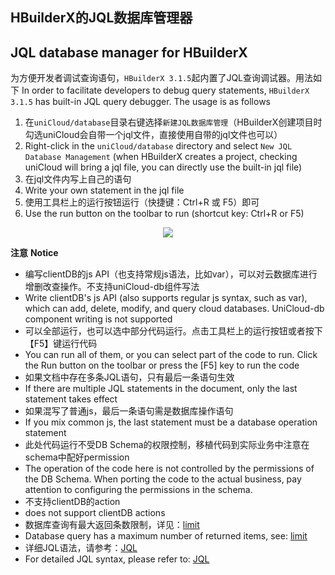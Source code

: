 ## HBuilderX的JQL数据库管理器
## JQL database manager for HBuilderX

为方便开发者调试查询语句，`HBuilderX 3.1.5`起内置了JQL查询调试器。用法如下
In order to facilitate developers to debug query statements, `HBuilderX 3.1.5` has built-in JQL query debugger. The usage is as follows

1. 在`uniCloud/database`目录右键选择`新建JQL数据库管理`（HBuilderX创建项目时勾选uniCloud会自带一个jql文件，直接使用自带的jql文件也可以）
1. Right-click in the `uniCloud/database` directory and select `New JQL Database Management` (when HBuilderX creates a project, checking uniCloud will bring a jql file, you can directly use the built-in jql file)
2. 在jql文件内写上自己的语句
2. Write your own statement in the jql file
3. 使用工具栏上的运行按钮运行（快捷键：Ctrl+R 或 F5）即可
3. Use the run button on the toolbar to run (shortcut key: Ctrl+R or F5)

<div align=center>
  <img style="max-width:750px;" src="https://vkceyugu.cdn.bspapp.com/VKCEYUGU-f184e7c3-1912-41b2-b81f-435d1b37c7b4/030341b0-b86d-43bf-ac59-86d2483f4cda.jpg"/>
</div>


**注意**
**Notice**

- 编写clientDB的js API（也支持常规js语法，比如var），可以对云数据库进行增删改查操作。不支持uniCloud-db组件写法
- Write clientDB's js API (also supports regular js syntax, such as var), which can add, delete, modify, and query cloud databases. UniCloud-db component writing is not supported
- 可以全部运行，也可以选中部分代码运行。点击工具栏上的运行按钮或者按下【F5】键运行代码
- You can run all of them, or you can select part of the code to run. Click the Run button on the toolbar or press the [F5] key to run the code
- 如果文档中存在多条JQL语句，只有最后一条语句生效
- If there are multiple JQL statements in the document, only the last statement takes effect
- 如果混写了普通js，最后一条语句需是数据库操作语句
- If you mix common js, the last statement must be a database operation statement
- 此处代码运行不受DB Schema的权限控制，移植代码到实际业务中注意在schema中配好permission
- The operation of the code here is not controlled by the permissions of the DB Schema. When porting the code to the actual business, pay attention to configuring the permissions in the schema.
- 不支持clientDB的action
- does not support clientDB actions
- 数据库查询有最大返回条数限制，详见：[limit](https://uniapp.dcloud.net.cn/uniCloud/cf-database?id=limit)
- Database query has a maximum number of returned items, see: [limit](https://uniapp.dcloud.net.cn/uniCloud/cf-database?id=limit)
- 详细JQL语法，请参考：[JQL](uniCloud/jql.md)
- For detailed JQL syntax, please refer to: [JQL](uniCloud/jql.md)